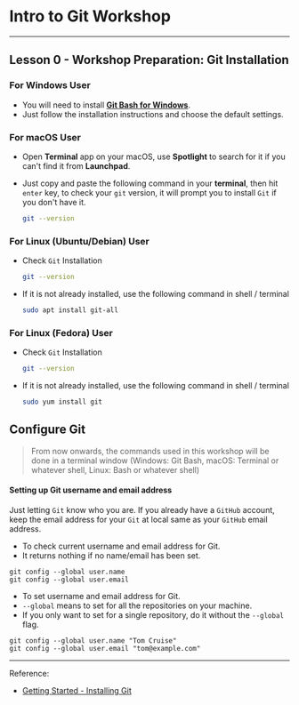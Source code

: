 # Intro to Git Workshop
---
## Lesson 0 - Workshop Preparation: Git Installation

### For Windows User

- You will need to install [**Git Bash for Windows**](https://git-scm.com/download/win).
- Just follow the installation instructions and choose the default settings.

### For macOS User

- Open **Terminal** app on your macOS, use **Spotlight** to search for it if you can't find it from **Launchpad**.
- Just copy and paste the following command in your **terminal**, then hit `enter` key, to check your `git` version, it will prompt you to install `Git` if you don't have it.

    ```bash
    git --version
    ```

### For Linux (Ubuntu/Debian) User

- Check `Git` Installation
    ```bash
    git --version
    ```
- If it is not already installed, use the following command in shell / terminal
    ```bash
    sudo apt install git-all
    ```

### For Linux (Fedora) User

- Check `Git` Installation
    ```bash
    git --version
    ```
- If it is not already installed, use the following command in shell / terminal
    ```bash
    sudo yum install git
    ```


## Configure Git

>From now onwards, the commands used in this workshop will be done in a terminal window (Windows: Git Bash, macOS: Terminal or whatever shell, Linux: Bash or whatever shell)

#### Setting up Git username and email address
Just letting `Git` know who you are. If you already have a `GitHub` account, keep the email address for your `Git` at local same as your `GitHub` email address.

- To check current username and email address for Git.
- It returns nothing if no name/email has been set.

```
git config --global user.name
git config --global user.email

```

- To set username and email address for Git.
- `--global` means to set for all the repositories on your machine.
- If you only want to set for a single repository, do it without the `--global` flag.

```
git config --global user.name "Tom Cruise"
git config --global user.email "tom@example.com"

```

---

Reference:
 - [Getting Started - Installing Git](https://git-scm.com/book/en/v2/Getting-Started-Installing-Git)
